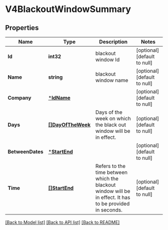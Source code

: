 # V4BlackoutWindowSummary

## Properties
Name | Type | Description | Notes
------------ | ------------- | ------------- | -------------
**Id** | **int32** | blackout window Id | [optional] [default to null]
**Name** | **string** | blackout window name | [optional] [default to null]
**Company** | [***IdName**](IdName.md) |  | [optional] [default to null]
**Days** | [**[]DayOfTheWeek**](DayOfTheWeek.md) | Days of the week on which the black out window will be in effect. | [optional] [default to null]
**BetweenDates** | [***StartEnd**](StartEnd.md) |  | [optional] [default to null]
**Time** | [**[]StartEnd**](StartEnd.md) | Refers to the time between which the blackout window will be in effect. It has to be provided in seconds. | [optional] [default to null]

[[Back to Model list]](../README.md#documentation-for-models) [[Back to API list]](../README.md#documentation-for-api-endpoints) [[Back to README]](../README.md)

